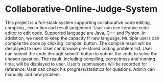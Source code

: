 # Collaborative-Online-Judge-System
This project is a full-stack system supporting collaborative code editing, compling , execution and result judgement. 
User can use iterative code editor to edit code. Supported language are Java, C++ and Pyhton. In addistion, we need to keep the capacity fr new language.
Multiple users can compile the code by clicking 'compile' button. The compile result will be desplayed to user.
User can browse pre-stored coding problem list.
User can submit the code through'submit' button to submit the code to solve the chosen question. The result, including compiling, correctness and running time, will be displayed to user.
User's submissions will be recorded for reference.
User can check his progress/statistics for quesions.
Admin can manually add new problem.
